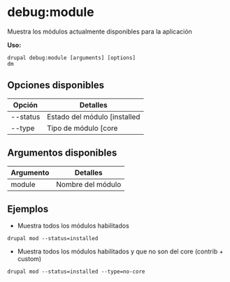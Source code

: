 # debug:module
Muestra los módulos actualmente disponibles para la aplicación

**Uso:**
```
drupal debug:module [arguments] [options]
dm
```

## Opciones disponibles
Opción | Detalles
-------|-------------
--status | Estado del módulo [installed|uninstalled]
--type | Tipo de módulo [core|no-core]

## Argumentos disponibles
Argumento | Detalles
---------|-------------
module | Nombre del módulo

## Ejemplos
* Muestra todos los módulos habilitados
```
drupal mod --status=installed
```
* Muestra todos los módulos habilitados y que no son del core (contrib + custom)
```
drupal mod --status=installed --type=no-core
```
